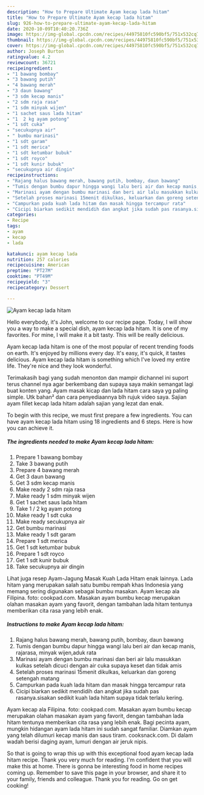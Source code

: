 ```yaml
---
description: "How to Prepare Ultimate Ayam kecap lada hitam"
title: "How to Prepare Ultimate Ayam kecap lada hitam"
slug: 926-how-to-prepare-ultimate-ayam-kecap-lada-hitam
date: 2020-10-09T10:40:20.736Z
image: https://img-global.cpcdn.com/recipes/44975810fc590bf5/751x532cq70/ayam-kecap-lada-hitam-foto-resep-utama.jpg
thumbnail: https://img-global.cpcdn.com/recipes/44975810fc590bf5/751x532cq70/ayam-kecap-lada-hitam-foto-resep-utama.jpg
cover: https://img-global.cpcdn.com/recipes/44975810fc590bf5/751x532cq70/ayam-kecap-lada-hitam-foto-resep-utama.jpg
author: Joseph Burton
ratingvalue: 4.2
reviewcount: 36721
recipeingredient:
- "1 bawang bombay"
- "3 bawang putih"
- "4 bawang merah"
- "3 daun bawang"
- "3 sdm kecap manis"
- "2 sdm raja rasa"
- "1 sdm minyak wijen"
- "1 sachet saus lada hitam"
- "1  2 kg ayam potong"
- "1 sdt cuka"
- "secukupnya air"
- " bumbu marinasi"
- "1 sdt garam"
- "1 sdt merica"
- "1 sdt ketumbar bubuk"
- "1 sdt royco"
- "1 sdt kunir bubuk"
- "secukupnya air dingin"
recipeinstructions:
- "Rajang halus bawang merah, bawang putih, bombay, daun bawang"
- "Tumis dengan bumbu dapur hingga wangi lalu beri air dan kecap manis, rajarasa, minyak wijen,aduk rata"
- "Marinasi ayam dengan bumbu marinasi dan beri air lalu masukkan kulkas setelah dicuci dengan air cuka supaya keset dan tidak amis"
- "Setelah proses marinasi 15menit dikulkas, keluarkan dan goreng setengah matang"
- "Campurkan pada kuah lada hitam dan masak hingga tercampur rata"
- "Cicipi biarkan sedikit mendidih dan angkat jika sudah pas rasanya.sisakan sedikit kuah lada hitam supaya tidak terlalu kering."
categories:
- Recipe
tags:
- ayam
- kecap
- lada

katakunci: ayam kecap lada 
nutrition: 257 calories
recipecuisine: American
preptime: "PT27M"
cooktime: "PT49M"
recipeyield: "3"
recipecategory: Dessert

---
```



![Ayam kecap lada hitam](https://img-global.cpcdn.com/recipes/44975810fc590bf5/751x532cq70/ayam-kecap-lada-hitam-foto-resep-utama.jpg)

Hello everybody, it's John, welcome to our recipe page. Today, I will show you a way to make a special dish, ayam kecap lada hitam. It is one of my favorites. For mine, I will make it a bit tasty. This will be really delicious.

Ayam kecap lada hitam is one of the most popular of recent trending foods on earth. It's enjoyed by millions every day. It's easy, it's quick, it tastes delicious. Ayam kecap lada hitam is something which I've loved my entire life. They're nice and they look wonderful.

Terimakasih bagi yang sudah menonton dan mampir dichannel ini suport terus channel nya agar berkembang dan supaya saya makin semangat lagi buat konten yang. Ayam masak kicap dan lada hitam cara saya yg paling simple. Utk bahan² dan cara penyediaannya blh rujuk video saya. Sajian ayam fillet kecap lada hitam adalah sajian yang lezat dan enak.


To begin with this recipe, we must first prepare a few ingredients. You can have ayam kecap lada hitam using 18 ingredients and 6 steps. Here is how you can achieve it.

<!--inarticleads1-->

##### The ingredients needed to make Ayam kecap lada hitam:

1. Prepare 1 bawang bombay
1. Take 3 bawang putih
1. Prepare 4 bawang merah
1. Get 3 daun bawang
1. Get 3 sdm kecap manis
1. Make ready 2 sdm raja rasa
1. Make ready 1 sdm minyak wijen
1. Get 1 sachet saus lada hitam
1. Take 1 / 2 kg ayam potong
1. Make ready 1 sdt cuka
1. Make ready secukupnya air
1. Get  bumbu marinasi
1. Make ready 1 sdt garam
1. Prepare 1 sdt merica
1. Get 1 sdt ketumbar bubuk
1. Prepare 1 sdt royco
1. Get 1 sdt kunir bubuk
1. Take secukupnya air dingin


Lihat juga resep Ayam-Jagung Masak Kuah Lada Hitam enak lainnya. Lada hitam yang merupakan salah satu bumbu rempah khas Indonesia yang memang sering digunakan sebagai bumbu masakan. Ayam kecap ala Filipina. foto: cookpad.com. Masakan ayam bumbu kecap merupakan olahan masakan ayam yang favorit, dengan tambahan lada hitam tentunya memberikan cita rasa yang lebih enak. 

<!--inarticleads2-->

##### Instructions to make Ayam kecap lada hitam:

1. Rajang halus bawang merah, bawang putih, bombay, daun bawang
1. Tumis dengan bumbu dapur hingga wangi lalu beri air dan kecap manis, rajarasa, minyak wijen,aduk rata
1. Marinasi ayam dengan bumbu marinasi dan beri air lalu masukkan kulkas setelah dicuci dengan air cuka supaya keset dan tidak amis
1. Setelah proses marinasi 15menit dikulkas, keluarkan dan goreng setengah matang
1. Campurkan pada kuah lada hitam dan masak hingga tercampur rata
1. Cicipi biarkan sedikit mendidih dan angkat jika sudah pas rasanya.sisakan sedikit kuah lada hitam supaya tidak terlalu kering.


Ayam kecap ala Filipina. foto: cookpad.com. Masakan ayam bumbu kecap merupakan olahan masakan ayam yang favorit, dengan tambahan lada hitam tentunya memberikan cita rasa yang lebih enak. Bagi pecinta ayam, mungkin hidangan ayam lada hitam ini sudah sangat familiar. Diamkan ayam yang telah dilumuri kecap manis dan saus tiram. cooksnack.com. Di dalam wadah berisi daging ayam, lumuri dengan air jeruk nipis. 

So that is going to wrap this up with this exceptional food ayam kecap lada hitam recipe. Thank you very much for reading. I'm confident that you will make this at home. There is gonna be interesting food in home recipes coming up. Remember to save this page in your browser, and share it to your family, friends and colleague. Thank you for reading. Go on get cooking!
